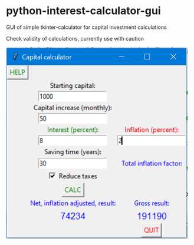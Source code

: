 # python-interest-calculator-gui
GUI of simple tkinter-calculator for capital investment calculations

Check validity of calculations, currently use with caution

![Snapshot of GUI](Capture.PNG)
